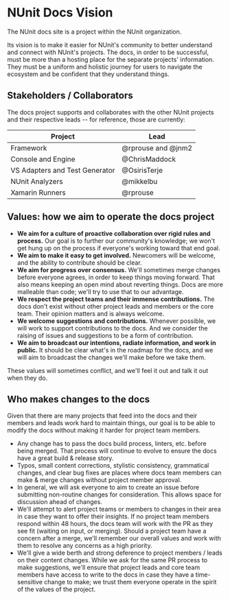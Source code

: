 # NUnit Docs Vision

The NUnit docs site is a project within the NUnit organization.

Its vision is to make it easier for NUnit's community to better understand and connect with NUnit's projects. The docs, in order to be successful, must be more than a hosting place for the separate projects' information. They must be a uniform and holistic journey for users to navigate the ecosystem and be confident that they understand things.

## Stakeholders / Collaborators

The docs project supports and collaborates with the other NUnit projects and their respective leads -- for reference, those are currently:

| Project | Lead |
| ------- | ---- |
| Framework | @rprouse and @jnm2 |
| Console and Engine | @ChrisMaddock |
| VS Adapters and Test Generator | @OsirisTerje|
| NUnit Analyzers | @mikkelbu |
| Xamarin Runners | @rprouse |

## Values: how we aim to operate the docs project

* **We aim for a culture of proactive collaboration over rigid rules and process.** Our goal is to further our community's knowledge; we won't get hung up on the process if everyone's working toward that end goal.
* **We aim to make it easy to get involved.** Newcomers will be welcome, and the ability to contribute should be clear.
* **We aim for progress over consensus.** We'll sometimes merge changes before everyone agrees, in order to keep things moving forward. That also means keeping an open mind about reverting things. Docs are more malleable than code; we'll try to use that to our advantage.
* **We respect the project teams and their immense contributions.** The docs don't exist without other project leads and members or the core team. Their opinion matters and is always welcome.
* **We welcome suggestions and contributions.** Whenever possible, we will work to support contributions to the docs. And we consider the raising of issues and suggestions to be a form of contribution.
* **We aim to broadcast our intentions, radiate information, and work in public.** It should be clear what's in the roadmap for the docs, and we will aim to broadcast the changes we'll make before we take them.

These values will sometimes conflict, and we'll feel it out and talk it out when they do.

## Who makes changes to the docs

Given that there are many projects that feed into the docs and their members and leads work hard to maintain things, our goal is to be able to modify the docs without making it harder for project team members.

* Any change has to pass the docs build process, linters, etc. before being merged. That process will continue to evolve to ensure the docs have a great build & release story.
* Typos, small content corrections, stylistic consistency, grammatical changes, and clear bug fixes are places where docs team members can make & merge changes without project member approval.
* In general, we will ask everyone to aim to create an issue before submitting non-routine changes for consideration. This allows space for discussion ahead of changes.
* We'll attempt to alert project teams or members to changes in their area in case they want to offer their insights. If no project team members respond within 48 hours, the docs team will work with the PR as they see fit (waiting on input, or merging). Should a project team have a concern after a merge, we'll remember our overall values and work with them to resolve any concerns as a high priority.
* We'll give a wide berth and strong deference to project members / leads on their content changes. While we ask for the same PR process to make suggestions, we'll ensure that project leads and core team members have access to write to the docs in case they have a time-sensitive change to make; we trust them everyone operate in the spirit of the values of the project.
